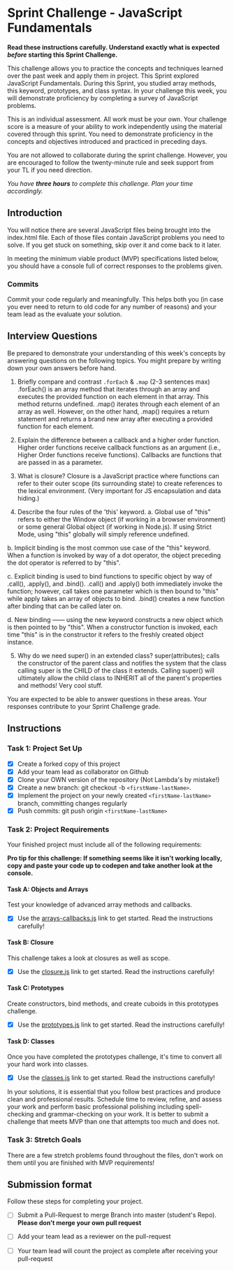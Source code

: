 # Sprint Challenge - JavaScript Fundamentals

**Read these instructions carefully. Understand exactly what is expected _before_ starting this Sprint Challenge.**

This challenge allows you to practice the concepts and techniques learned over the past week and apply them in project. This Sprint explored JavaScript Fundamentals. During this Sprint, you studied array methods, this keyword, prototypes, and class syntax. In your challenge this week, you will demonstrate proficiency by completing a survey of JavaScript problems.

This is an individual assessment. All work must be your own. Your challenge score is a measure of your ability to work independently using the material covered through this sprint. You need to demonstrate proficiency in the concepts and objectives introduced and practiced in preceding days.

You are not allowed to collaborate during the sprint challenge. However, you are encouraged to follow the twenty-minute rule and seek support from your TL if you need direction. 

_You have **three hours** to complete this challenge. Plan your time accordingly._


## Introduction

You will notice there are several JavaScript files being brought into the index.html file.  Each of those files contain JavaScript problems you need to solve.  If you get stuck on something, skip over it and come back to it later.

In meeting the minimum viable product (MVP) specifications listed below, you should have a console full of correct responses to the problems given.

### Commits

Commit your code regularly and meaningfully. This helps both you (in case you ever need to return to old code for any number of reasons) and your team lead as the evaluate your solution.

## Interview Questions

Be prepared to demonstrate your understanding of this week's concepts by answering questions on the following topics. You might prepare by writing down your own answers before hand.

1. Briefly compare and contrast `.forEach` & `.map` (2-3 sentences max)
  .forEach() is an array method that iterates through an array and executes the provided function on each element in that array. This method returns undefined.
  .map() iterates through each element of an array as well. However, on the other hand, .map() requires a return statement and returns a brand new array after executing a provided function for each element.

2. Explain the difference between a callback and a higher order function.
  Higher order functions receive callback functions as an argument (i.e., Higher Order functions receive functions). Callbacks are functions that are passed in as a parameter.

3. What is closure?
  Closure is a JavaScript practice where functions can refer to their outer scope (its surrounding state) to create references to the lexical environment. (Very important for JS encapsulation and data hiding.)

4. Describe the four rules of the 'this' keyword.
  a. Global use of "this" refers to either the Window object (if working in a browser environment) or some general Global object (if working in Node.js). If using Strict Mode, using "this" globally will simply reference undefined.

  b. Implicit binding is the most common use case of the "this" keyword. When a function is invoked by way of a dot operator, the object preceding the dot operator is referred to by "this".

  c. Explicit binding is used to bind functions to specific object by way of .call(), .apply(), and .bind(). .call() and .apply() both immediately invoke the function; however, call takes one parameter which is then bound to "this" while apply takes an array of objects to bind. 
  .bind() creates a new function after binding that can be called later on.

  d. New binding —— using the new keyword constructs a new object which is then pointed to by "this". When a constructor function is invoked, each time "this" is in the constructor it refers to the freshly created object instance.

5. Why do we need super() in an extended class?
  super(attributes); calls the constructor of the parent class and notifies the system that the class calling super is the CHILD of the class it extends. Calling super() will ultimately allow the child class to INHERIT all of the parent's properties and methods! Very cool stuff.

You are expected to be able to answer questions in these areas. Your responses contribute to your Sprint Challenge grade. 

## Instructions

### Task 1: Project Set Up

- [x] Create a forked copy of this project
- [x] Add your team lead as collaborator on Github
- [x] Clone your OWN version of the repository (Not Lambda's by mistake!)
- [x] Create a new branch: git checkout -b `<firstName-lastName>`.
- [x] Implement the project on your newly created `<firstName-lastName>` branch, committing changes regularly
- [x] Push commits: git push origin `<firstName-lastName>`

### Task 2: Project Requirements

Your finished project must include all of the following requirements:

**Pro tip for this challenge: If something seems like it isn't working locally, copy and paste your code up to codepen and take another look at the console.**

#### Task A: Objects and Arrays

Test your knowledge of advanced array methods and callbacks.
* [x] Use the [arrays-callbacks.js](challenges/arrays-callbacks.js) link to get started.  Read the instructions carefully!

#### Task B: Closure

This challenge takes a look at closures as well as scope. 
* [x] Use the [closure.js](challenges/closure.js) link to get started. Read the instructions carefully!

#### Task C: Prototypes

Create constructors, bind methods, and create cuboids in this prototypes challenge.
* [x] Use the [prototypes.js](challenges/prototypes.js) link to get started. Read the instructions carefully!

#### Task D: Classes

Once you have completed the prototypes challenge, it's time to convert all your hard work into classes.
* [x] Use the [classes.js](challenges/classes.js) link to get started. Read the instructions carefully!

In your solutions, it is essential that you follow best practices and produce clean and professional results. Schedule time to review, refine, and assess your work and perform basic professional polishing including spell-checking and grammar-checking on your work. It is better to submit a challenge that meets MVP than one that attempts too much and does not.

### Task 3: Stretch Goals 

There are a few stretch problems found throughout the files, don't work on them until you are finished with MVP requirements!

## Submission format

Follow these steps for completing your project.

- [ ] Submit a Pull-Request to merge <firstName-lastName> Branch into master (student's  Repo). **Please don't merge your own pull request**
- [ ] Add your team lead as a reviewer on the pull-request
- [ ] Your team lead will count the project as complete after receiving your pull-request


